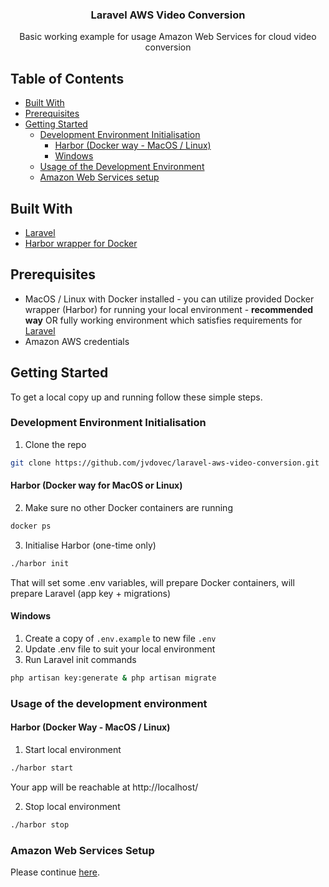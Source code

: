 <h3 align="center">Laravel AWS Video Conversion</h3>
<p style="text-align: center;">
Basic working example for usage Amazon Web Services for cloud video conversion
</p>

## Table of Contents

* [Built With](#built-with)
* [Prerequisites](#prerequisites)
* [Getting Started](#getting-started)
  * [Development Environment Initialisation](#development-environment-initialisation)
    * [Harbor (Docker way - MacOS / Linux)](#harbor-docker-way-for-macos-or-linux)
    * [Windows](#windows)
  * [Usage of the Development Environment](#usage-of-the-development-environment)
  * [Amazon Web Services setup](#amazon-web-services-setup)

## Built With

* [Laravel](https://laravel.com/)
* [Harbor wrapper for Docker](https://github.com/BRACKETS-by-TRIAD/harbor-laravel)

## Prerequisites

* MacOS / Linux with Docker installed - you can utilize provided Docker wrapper (Harbor) for running your local environment - **recommended way** OR fully working environment which satisfies requirements for [Laravel](https://laravel.com/docs/7.x#server-requirements) 
* Amazon AWS credentials

## Getting Started

To get a local copy up and running follow these simple steps.


 
### Development Environment Initialisation

1. Clone the repo
```sh
git clone https://github.com/jvdovec/laravel-aws-video-conversion.git
```

#### Harbor (Docker way for MacOS or Linux)

2. Make sure no other Docker containers are running
```sh
docker ps
```
3. Initialise Harbor (one-time only)
```sh
./harbor init
```
That will set some .env variables, will prepare Docker containers, will prepare Laravel (app key + migrations)

#### Windows

1. Create a copy of `.env.example` to new file `.env`
1. Update .env file to suit your local environment
2. Run Laravel init commands
```sh
php artisan key:generate & php artisan migrate
```

### Usage of the development environment

#### Harbor (Docker Way - MacOS / Linux)

1. Start local environment
```sh
./harbor start
```

Your app will be reachable at http://localhost/

2. Stop local environment
```sh
./harbor stop
```

### Amazon Web Services Setup

Please continue [here](resources/docs/aws-services-setup.md).
